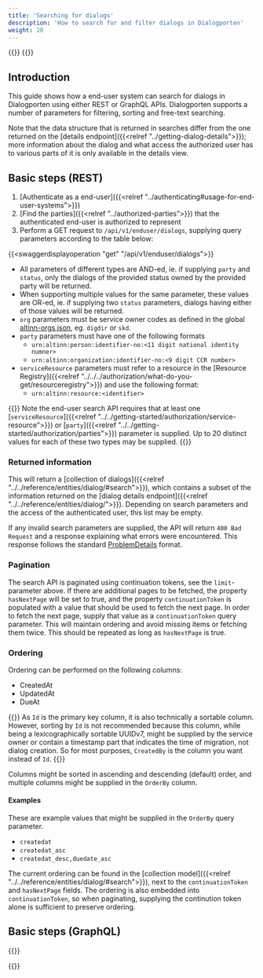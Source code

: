 ```yaml
---
title: 'Searching for dialogs'
description: 'How to search for and filter dialogs in Dialogporten'
weight: 20
---
```


{{<dialogportenswaggerselector>}}
{{<swaggerload>}}

## Introduction

This guide shows how a end-user system can search for dialogs in Dialogporten using either REST or GraphQL APIs. Dialogporten supports a number of parameters for filtering, sorting and free-text searching.

Note that the data structure that is returned in searches differ from the one returned on the [details endpoint]({{<relref "../getting-dialog-details">}}); more information about the dialog and what access the authorized user has to various parts of it is only available in the details view. 

## Basic steps (REST)

1. [Authenticate as a end-user]({{<relref "../authenticating#usage-for-end-user-systems">}})
3. [Find the parties]({{<relref "../authorized-parties">}}) that the authenticated end-user is authorized to represent
2. Perform a GET request to `/api/v1/enduser/dialogs`, supplying query parameters according to the table below:

{{<swaggerdisplayoperation "get" "/api/v1/enduser/dialogs">}}

* All parameters of different types are AND-ed, ie. if supplying `party` and `status`, only the dialogs of the provided status owned by the provided party will be returned.
* When supporting multiple values for the same parameter, these values are OR-ed, ie. if supplying two `status` parameters, dialogs having either of those values will be returned.
* `org` parameters must be service owner codes as defined in the global [altinn-orgs.json](https://altinncdn.no/orgs/altinn-orgs.json), eg. `digdir` or `skd`.
* `party` parameters must have one of the following formats
    * `urn:altinn:person:identifier-no:<11 digit national identity numner>`
    * `urn:altinn:organization:identifier-no:<9 digit CCR number>`
* `serviceResource` parameters must refer to a resource in the [Resource Registry]({{<relref "../../../authorization/what-do-you-get/resourceregistry">}}) and use the following format:
    * `urn:altinn:resource:<identifier>`

{{<notice warning>}}
Note the end-user search API requires that at least one [`serviceResource`]({{<relref "../../getting-started/authorization/service-resource">}}) or [`party`]({{<relref "../../getting-started/authorization/parties">}}) parameter is supplied. Up to 20 distinct values for each of these two types may be supplied.
{{</notice>}} 

### Returned information

This will return a [collection of dialogs]({{<relref "../../reference/entities/dialog/#search">}}), which contains a subset of the information returned on the [dialog details endpoint]({{<relref "../../reference/entities/dialog/">}}). Depending on search parameters and the access of the authenticated user, this list may be empty. 

If any invalid search parameters are supplied, the API will return `400 Bad Request` and a response explaining what errors were encountered. This response follows the standard [ProblemDetails](https://datatracker.ietf.org/doc/html/rfc7807) format.

### Pagination

The search API is paginated using continuation tokens, see the `limit`-parameter above. If there are additional pages to be fetched, the property `hasNextPage` will be set to true, and the property `continuationToken` is populated with a value that should be used to fetch the next page. In order to fetch the next page, supply that value as a `continuationToken` query parameter. This will maintain ordering and avoid missing items or fetching them twice. This should be repeated as long as `hasNextPage` is true.

### Ordering

Ordering can be performed on the following columns:

* CreatedAt
* UpdatedAt
* DueAt

{{<notice warning>}}
As `Id` is the primary key column, it is also technically a sortable column. However, sorting by `Id` is not recommended because this column, while being a lexicographically sortable UUIDv7, might be supplied by the service owner or contain a timestamp part that indicates the time of migration, not dialog creation. So for most purposes, `CreatedBy` is the column you want instead of `Id`.
{{</notice>}} 

Columns might be sorted in ascending and descending (default) order, and multiple columns might be supplied in the `OrderBy` column.

#### Examples

These are example values that might be supplied in the `OrderBy` query parameter. 

* `createdat`
* `createdat_asc`
* `createdat_desc,duedate_asc`

The current ordering can be found in the [collection model]({{<relref "../../reference/entities/dialog/#search">}}), next to the `continuationToken` and `hasNextPage` fields. The ordering is also embedded into `continuationToken`, so when paginating, supplying the continution token alone is sufficient to preserve ordering.

## Basic steps (GraphQL)

{{<notyetwritten>}}

{{<children />}}
